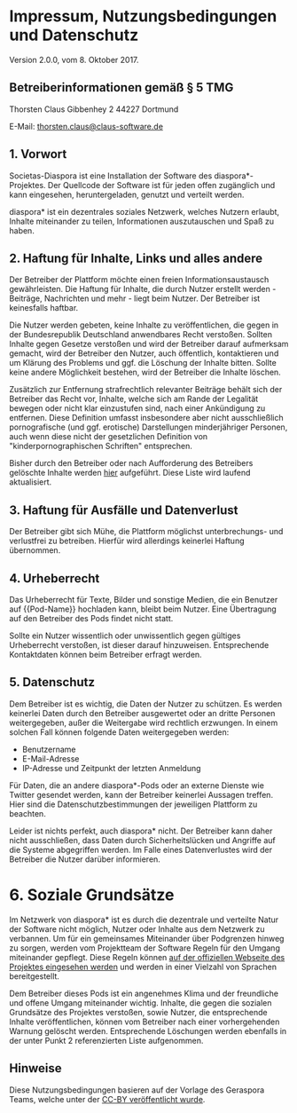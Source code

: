 # Impressum, Nutzungsbedingungen und Datenschutz

Version 2.0.0, vom 8. Oktober 2017.

## Betreiberinformationen gemäß § 5 TMG

Thorsten Claus
Gibbenhey 2
44227 Dortmund  
  
E-Mail: [thorsten.claus@claus-software.de](mailto:thorsten.claus@claus-software.de)

## 1. Vorwort

Societas-Diaspora ist eine Installation der Software des diaspora\*-Projektes. Der Quellcode der Software ist für jeden offen zugänglich und kann eingesehen, heruntergeladen, genutzt und verteilt werden.

diaspora\* ist ein dezentrales soziales Netzwerk, welches Nutzern erlaubt, Inhalte miteinander zu teilen, Informationen auszutauschen und Spaß zu haben.

## 2. Haftung für Inhalte, Links und alles andere

Der Betreiber der Plattform möchte einen freien Informationsaustausch gewährleisten. Die Haftung für Inhalte, die durch Nutzer erstellt werden - Beiträge, Nachrichten und mehr - liegt beim Nutzer. Der Betreiber ist keinesfalls haftbar.

Die Nutzer werden gebeten, keine Inhalte zu veröffentlichen, die gegen in der Bundesrepublik Deutschland anwendbares Recht verstoßen. Sollten Inhalte gegen Gesetze verstoßen und wird der Betreiber darauf aufmerksam gemacht, wird der Betreiber den Nutzer, auch öffentlich, kontaktieren und um Klärung des Problems und ggf. die Löschung der Inhalte bitten. Sollte keine andere Möglichkeit bestehen, wird der Betreiber die Inhalte löschen.

Zusätzlich zur Entfernung strafrechtlich relevanter Beiträge behält sich der Betreiber das Recht vor, Inhalte, welche sich am Rande der Legalität bewegen oder nicht klar einzustufen sind, nach einer Ankündigung zu entfernen. Diese Definition umfasst insbesondere aber nicht ausschließlich pornografische (und ggf. erotische) Darstellungen minderjähriger Personen, auch wenn diese nicht der gesetzlichen Definition von "kinderpornographischen Schriften" entsprechen.

Bisher durch den Betreiber oder nach Aufforderung des Betreibers gelöschte Inhalte werden [hier]({{Link-Löschungen}}) aufgeführt. Diese Liste wird laufend aktualisiert.

## 3. Haftung für Ausfälle und Datenverlust

Der Betreiber gibt sich Mühe, die Plattform möglichst unterbrechungs- und verlustfrei zu betreiben. Hierfür wird allerdings keinerlei Haftung übernommen.

## 4. Urheberrecht

Das Urheberrecht für Texte, Bilder und sonstige Medien, die ein Benutzer auf {{Pod-Name}} hochladen kann, bleibt beim Nutzer. Eine Übertragung auf den Betreiber des Pods findet nicht statt.

Sollte ein Nutzer wissentlich oder unwissentlich gegen gültiges Urheberrecht verstoßen, ist dieser darauf hinzuweisen. Entsprechende Kontaktdaten können beim Betreiber erfragt werden.

## 5. Datenschutz

Dem Betreiber ist es wichtig, die Daten der Nutzer zu schützen. Es werden keinerlei Daten durch den Betreiber ausgewertet oder an dritte Personen weitergegeben, außer die Weitergabe wird rechtlich erzwungen. In einem solchen Fall können folgende Daten weitergegeben werden:

* Benutzername
* E-Mail-Adresse
* IP-Adresse und Zeitpunkt der letzten Anmeldung

Für Daten, die an andere diaspora\*-Pods oder an externe Dienste wie Twitter gesendet werden, kann der Betreiber keinerlei Aussagen treffen. Hier sind die Datenschutzbestimmungen der jeweiligen Plattform zu beachten.

Leider ist nichts perfekt, auch diaspora\* nicht. Der Betreiber kann daher nicht ausschließen, dass Daten durch Sicherheitslücken und Angriffe auf die Systeme abgegriffen werden. Im Falle eines Datenverlustes wird der Betreiber die Nutzer darüber informieren.

# 6. Soziale Grundsätze

Im Netzwerk von diaspora\* ist es durch die dezentrale und verteilte Natur der Software nicht möglich, Nutzer oder Inhalte aus dem Netzwerk zu verbannen. Um für ein gemeinsames Miteinander über Podgrenzen hinweg zu sorgen, werden vom Projektteam der Software Regeln für den Umgang miteinander gepflegt. Diese Regeln können [auf der offiziellen Webseite des Projektes eingesehen werden](https://diasporafoundation.org/community_guidelines) und werden in einer Vielzahl von Sprachen bereitgestellt.

Dem Betreiber dieses Pods ist ein angenehmes Klima und der freundliche und offene Umgang miteinander wichtig. Inhalte, die gegen die sozialen Grundsätze des Projektes verstoßen, sowie Nutzer, die entsprechende Inhalte veröffentlichen, können vom Betreiber nach einer vorhergehenden Warnung gelöscht werden. Entsprechende Löschungen werden ebenfalls in der unter Punkt 2 referenzierten Liste aufgenommen.

## Hinweise

Diese Nutzungsbedingungen basieren auf der Vorlage des Geraspora Teams, welche unter der [CC-BY veröffentlicht wurde](https://github.com/geraspora/german-terms-of-service).